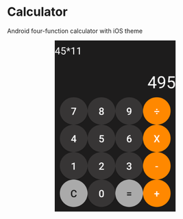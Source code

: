 # Calculator
Android four-function calculator with iOS theme

<div align="center"><img height="400" src="images/screenshot.png" alt="Calculator Screenshot">
</div>